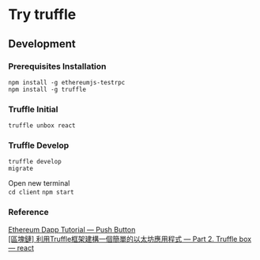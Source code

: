 # Try truffle

## Development

### Prerequisites Installation

`npm install -g ethereumjs-testrpc`  
`npm install -g truffle`  

### Truffle Initial

`truffle unbox react`  

### Truffle Develop

`truffle develop`  
`migrate`  

Open new terminal  
`cd client`
`npm start`  

### Reference

[Ethereum Dapp Tutorial — Push Button](https://medium.com/taipei-ethereum-meetup/ethereum-dapp-tutorial-push-button-cae3810086a4)  
[[區塊鏈] 利用Truffle框架建構一個簡單的以太坊應用程式 — Part 2. Truffle box — react](https://medium.com/@cwlai.unipattern/%E5%8D%80%E5%A1%8A%E9%8F%88-%E5%88%A9%E7%94%A8truffle%E6%A1%86%E6%9E%B6%E5%BB%BA%E6%A7%8B%E4%B8%80%E5%80%8B%E7%B0%A1%E5%96%AE%E7%9A%84%E4%BB%A5%E5%A4%AA%E5%9D%8A%E6%87%89%E7%94%A8%E7%A8%8B%E5%BC%8F-part-2-truffle-box-react-30e4de236439)  